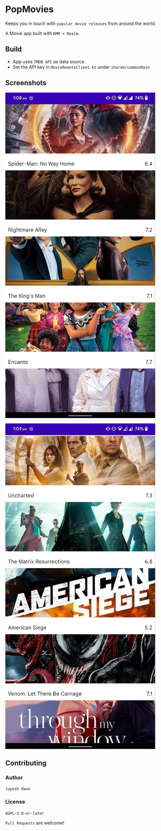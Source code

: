 # PopMovies

Keeps you in touch with `popular movie releases` from around the world.

A Movie app built with `KMM + Realm`.

## Build

- App uses `TMDB API` as data source.
- Set the API key in `MovieRemoteClient.kt` under `shared/commonMain`

## Screenshots

![](/screenshots/1.jpg)

![](/screenshots/2.jpg)

## Contributing

### Author

`Jayesh Mann`

### License

`AGPL-3.0-or-later`

`Pull Requests` are welcome!
